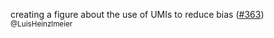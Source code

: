 creating a figure about the use of UMIs to reduce bias ([#363](https://github.com/theislab/single-cell-best-practices/pull/363)) <sub>@LuisHeinzlmeier</sub>
